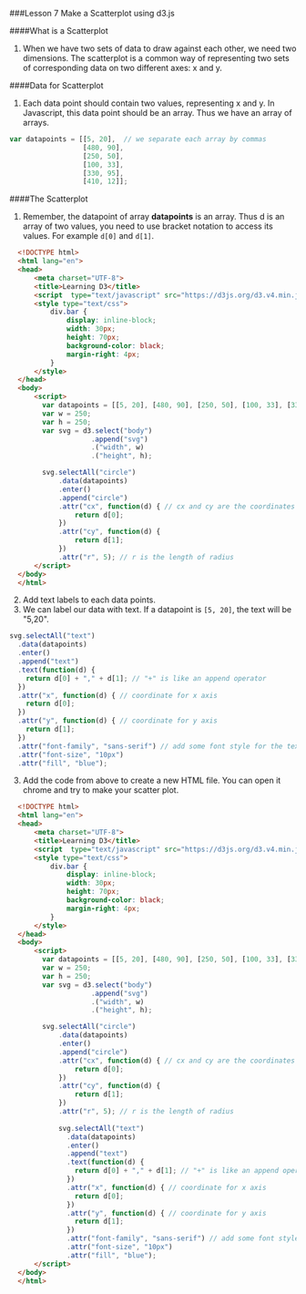 ###Lesson 7 Make a Scatterplot using d3.js

####What is a Scatterplot
1. When we have two sets of data to draw against each other, we need two dimensions. The scatterplot is a common way of representing two sets of corresponding data on two different axes: x and y.

####Data for Scatterplot
1. Each data point should contain two values, representing x and y. In Javascript, this data point should be an array. Thus we have an array of arrays. 
```javascript
var datapoints = [[5, 20],  // we separate each array by commas
                  [480, 90], 
                  [250, 50], 
                  [100, 33], 
                  [330, 95], 
                  [410, 12]];
```
####The Scatterplot
1. Remember, the datapoint of array __datapoints__ is an array. Thus d is an array of two values, you need to use bracket notation to access its values. For example ```d[0]``` and ```d[1]```.
```HTML
  <!DOCTYPE html>
  <html lang="en">
  <head>
      <meta charset="UTF-8">
      <title>Learning D3</title>
      <script  type="text/javascript" src="https://d3js.org/d3.v4.min.js"></script>
      <style type="text/css">
          div.bar {
              display: inline-block;
              width: 30px;
              height: 70px;
              background-color: black;
              margin-right: 4px;
          }
      </style>
  </head>
  <body>
      <script>
        var datapoints = [[5, 20], [480, 90], [250, 50], [100, 33], [330, 95], [410, 12]];
        var w = 250;
        var h = 250;
        var svg = d3.select("body")
                    .append("svg")
                    .("width", w)
                    .("height", h);

        svg.selectAll("circle")
            .data(datapoints)
            .enter()
            .append("circle")
            .attr("cx", function(d) { // cx and cy are the coordinates of the circle
                return d[0];  
            })
            .attr("cy", function(d) {
                return d[1];
            })
            .attr("r", 5); // r is the length of radius
      </script>
  </body>
  </html> 
  ```

2. Add text labels to each data points. 
  1. We can label our data with text. If a datapoint is ```[5, 20]```, the text will be "5,20".
```Javascript
svg.selectAll("text")
  .data(datapoints)
  .enter()
  .append("text")
  .text(function(d) {
    return d[0] + "," + d[1]; // "+" is like an append operator
  })
  .attr("x", function(d) { // coordinate for x axis
    return d[0];
  })
  .attr("y", function(d) { // coordinate for y axis
    return d[1];
  })
  .attr("font-family", "sans-serif") // add some font style for the text
  .attr("font-size", "10px")
  .attr("fill", "blue");
```

3. Add the code from above to create a new HTML file. You can open it chrome and try to make your scatter plot.
```HTML
  <!DOCTYPE html>
  <html lang="en">
  <head>
      <meta charset="UTF-8">
      <title>Learning D3</title>
      <script  type="text/javascript" src="https://d3js.org/d3.v4.min.js"></script>
      <style type="text/css">
          div.bar {
              display: inline-block;
              width: 30px;
              height: 70px;
              background-color: black;
              margin-right: 4px;
          }
      </style>
  </head>
  <body>
      <script>
        var datapoints = [[5, 20], [480, 90], [250, 50], [100, 33], [330, 95], [410, 12]];
        var w = 250;
        var h = 250;
        var svg = d3.select("body")
                    .append("svg")
                    .("width", w)
                    .("height", h);

        svg.selectAll("circle")
            .data(datapoints)
            .enter()
            .append("circle")
            .attr("cx", function(d) { // cx and cy are the coordinates of the circle
                return d[0];  
            })
            .attr("cy", function(d) {
                return d[1];
            })
            .attr("r", 5); // r is the length of radius
            
            svg.selectAll("text")
              .data(datapoints)
              .enter()
              .append("text")
              .text(function(d) {
                return d[0] + "," + d[1]; // "+" is like an append operator
              })
              .attr("x", function(d) { // coordinate for x axis
                return d[0];
              })
              .attr("y", function(d) { // coordinate for y axis
                return d[1];
              })
              .attr("font-family", "sans-serif") // add some font style for the text
              .attr("font-size", "10px")
              .attr("fill", "blue");
      </script>
  </body>
  </html> 
```
